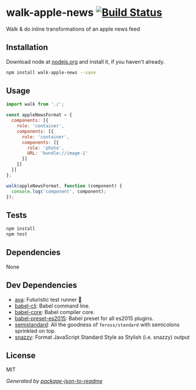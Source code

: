 # walk-apple-news [![Build Status](https://travis-ci.org/micnews/walk-apple-news.png?branch=master)](https://travis-ci.org/micnews/walk-apple-news)

Walk &amp; do inline transformations of an apple news feed

## Installation

Download node at [nodejs.org](http://nodejs.org) and install it, if you haven't already.

```sh
npm install walk-apple-news --save
```

## Usage

```js
import walk from './';

const appleNewsFormat = {
  components: [{
    role: 'container',
    components: [{
      role: 'container',
      components: [{
        role: 'photo',
        URL: 'bundle://image-1'
      }]
    }]
  }]
};

walk(appleNewsFormat, function (component) {
  console.log('component', component);
});

```

## Tests

```sh
npm install
npm test
```

## Dependencies

None

## Dev Dependencies

- [ava](https://github.com/sindresorhus/ava): Futuristic test runner 🚀
- [babel-cli](https://github.com/babel/babel/tree/master/packages): Babel command line.
- [babel-core](https://github.com/babel/babel/tree/master/packages): Babel compiler core.
- [babel-preset-es2015](https://github.com/babel/babel/tree/master/packages): Babel preset for all es2015 plugins.
- [semistandard](https://github.com/Flet/semistandard): All the goodness of `feross/standard` with semicolons sprinkled on top.
- [snazzy](https://github.com/feross/snazzy): Format JavaScript Standard Style as Stylish (i.e. snazzy) output


## License

MIT

_Generated by [package-json-to-readme](https://github.com/zeke/package-json-to-readme)_
